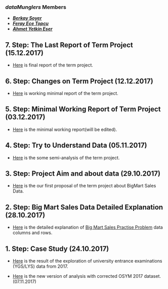 ### *__dataMunglers__* Members
 + __*[Berkay Soyer](https://mef-bda503.github.io/pj-berkaysoyer/)*__
 + __*[Feray Ece Topcu](https://mef-bda503.github.io/pj-ferayece/)*__
 + __*[Ahmet Yetkin Eser](https://mef-bda503.github.io/pj-esera/)*__

 
## 7. Step: The Last Report of Term Project (15.12.2017)
+  [Here](files/20171217_BigMart.html) is final report of the term project.

## 6. Step: Changes on Term Project (12.12.2017)

+ [Here](files/20171212_BigMart.html) is working minimal report of the term project.

## 5. Step: Minimal Working Report of Term Project (03.12.2017)

+ [Here](files/20171203_BigMart_Data.html) is the minimal working report(will be edited).

## 4. Step: Try to Understand Data (05.11.2017)

+ [Here](Yetkins/20171105_BigMartSalesData_Udacity.html) is the some semi-analysis of the term project.

## 3. Step: Project Aim and about data (29.10.2017)

+ [Here](Yetkins/20171029_bigMartSalesProblemSummary.html) is the our first proposal of the term project about BigMart Sales Data.

## 2. Step: Big Mart Sales Data Detailed Explanation (28.10.2017)

 + [Here](Yetkins/20171028_bigMartSalesData_Columns_Rows_Detailed.html) is the detailed explanation of [Big Mart Sales Practise Problem](https://datahack.analyticsvidhya.com/contest/practice-problem-big-mart-sales-iii/) data columns and rows.

## 1. Step: Case Study (24.10.2017)
 
 + [Here](files/Data_Munglers_OSYMUTF8.html) is the result of the exploration of university entrance examinations (YGS/LYS) data from 2017.

+ [Here](files/OSYM2017_v2.html) is the new version of analysis with corrected OSYM 2017 dataset. (07.11.2017)
